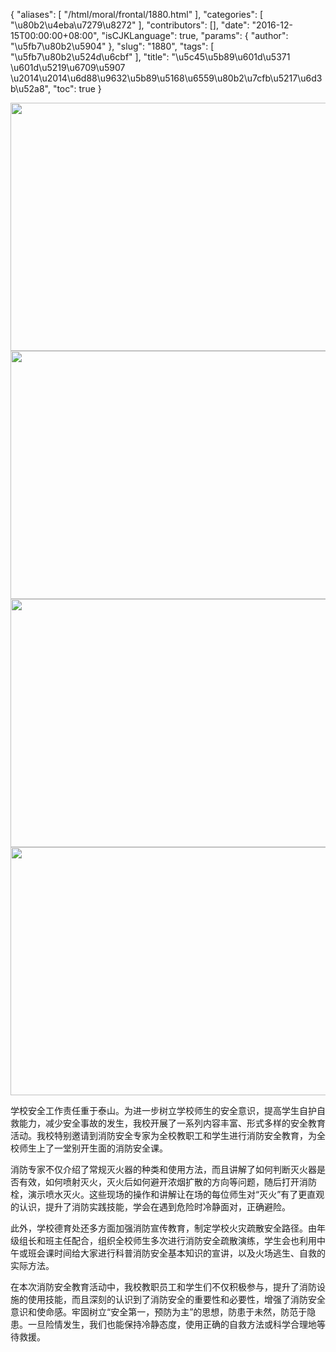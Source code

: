 {
    "aliases": [
        "/html/moral/frontal/1880.html"
    ],
    "categories": [
        "\u80b2\u4eba\u7279\u8272"
    ],
    "contributors": [],
    "date": "2016-12-15T00:00:00+08:00",
    "isCJKLanguage": true,
    "params": {
        "author": "\u5fb7\u80b2\u5904"
    },
    "slug": "1880",
    "tags": [
        "\u5fb7\u80b2\u524d\u6cbf"
    ],
    "title": "\u5c45\u5b89\u601d\u5371  \u601d\u5219\u6709\u5907 \u2014\u2014\u6d88\u9632\u5b89\u5168\u6559\u80b2\u7cfb\u5217\u6d3b\u52a8",
    "toc": true
}


<img
    src="https://cdn.tfls.online/mirror/full/bbd34a5c847f225c7f65d86c58a130cd7663e896.jpg"
    style="display:block;margin-left:auto;margin-right:auto;"
    decoding="async"
    fetchpriority="auto"
    loading="lazy"
    height="397"
    width="600"
/>
<img
    src="https://cdn.tfls.online/mirror/full/69f836cdae73ce89a1e6b8286e37aedb159ad37d.jpg"
    style="display:block;margin-left:auto;margin-right:auto;"
    decoding="async"
    fetchpriority="auto"
    loading="lazy"
    height="397"
    width="600"
/>
<img
    src="https://cdn.tfls.online/mirror/full/eaf1a2682118e91505610298da41813c81bebc5a.jpg"
    style="display:block;margin-left:auto;margin-right:auto;"
    decoding="async"
    fetchpriority="auto"
    loading="lazy"
    height="397"
    width="600"
/>
<img
    src="https://cdn.tfls.online/mirror/full/b86697c186555ab76855073b240488273d621256.jpg"
    style="display:block;margin-left:auto;margin-right:auto;"
    decoding="async"
    fetchpriority="auto"
    loading="lazy"
    height="397"
    width="600"
/>




 



学校安全工作责任重于泰山。为进一步树立学校师生的安全意识，提高学生自护自救能力，减少安全事故的发生，我校开展了一系列内容丰富、形式多样的安全教育活动。我校特别邀请到消防安全专家为全校教职工和学生进行消防安全教育，为全校师生上了一堂别开生面的消防安全课。




消防专家不仅介绍了常规灭火器的种类和使用方法，而且讲解了如何判断灭火器是否有效，如何喷射灭火，灭火后如何避开浓烟扩散的方向等问题，随后打开消防栓，演示喷水灭火。这些现场的操作和讲解让在场的每位师生对“灭火”有了更直观的认识，提升了消防实践技能，学会在遇到危险时冷静面对，正确避险。




此外，学校德育处还多方面加强消防宣传教育，制定学校火灾疏散安全路径。由年级组长和班主任配合，组织全校师生多次进行消防安全疏散演练，学生会也利用中午或班会课时间给大家进行科普消防安全基本知识的宣讲，以及火场逃生、自救的实际方法。




在本次消防安全教育活动中，我校教职员工和学生们不仅积极参与，提升了消防设施的使用技能，而且深刻的认识到了消防安全的重要性和必要性，增强了消防安全意识和使命感。牢固树立“安全第一，预防为主”的思想，防患于未然，防范于隐患。一旦险情发生，我们也能保持冷静态度，使用正确的自救方法或科学合理地等待救援。




  



